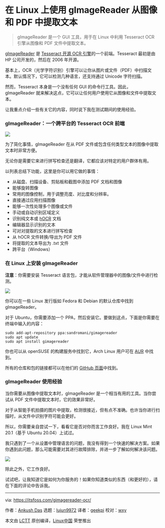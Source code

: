 [#]: subject: (Use gImageReader to Extract Text From Images and PDFs on Linux)
[#]: via: (https://itsfoss.com/gimagereader-ocr/)
[#]: author: (Ankush Das https://itsfoss.com/author/ankush/)
[#]: collector: (lujun9972)
[#]: translator: (geekpi)
[#]: reviewer: (wxy)
[#]: publisher: (wxy)
[#]: url: (https://linux.cn/article-13205-1.html)

在 Linux 上使用 gImageReader 从图像和 PDF 中提取文本
======

> gImageReader 是一个 GUI 工具，用于在 Linux 中利用 Tesseract OCR 引擎从图像和 PDF 文件中提取文本。

[gImageReader][1] 是 [Tesseract 开源 OCR 引擎][2]的一个前端。Tesseract 最初是由 HP 公司开发的，然后在 2006 年开源。

基本上，OCR（光学字符识别）引擎可以让你从图片或文件（PDF）中扫描文本。默认情况下，它可以检测几种语言，还支持通过 Unicode 字符扫描。

然而，Tesseract 本身是一个没有任何 GUI 的命令行工具。因此，gImageReader 就来解决这点，它可以让任何用户使用它从图像和文件中提取文本。

让我重点介绍一些有关它的内容，同时说下我在测试期间的使用经验。

### gImageReader：一个跨平台的 Tesseract OCR 前端

![][3]

为了简化事情，gImageReader 在从 PDF 文件或包含任何类型文本的图像中提取文本时非常方便。

无论你是需要它来进行拼写检查还是翻译，它都应该对特定的用户群体有用。

以列表总结下功能，这里是你可以用它做的事情：

  * 从磁盘、扫描设备、剪贴板和截图中添加 PDF 文档和图像
  * 能够旋转图像
  * 常用的图像控制，用于调整亮度、对比度和分辨率。
  * 直接通过应用扫描图像
  * 能够一次性处理多个图像或文件
  * 手动或自动识别区域定义
  * 识别纯文本或 [hOCR][4] 文档
  * 编辑器显示识别的文本
  * 可对对提取的文本进行拼写检查
  * 从 hOCR 文件转换/导出为 PDF 文件
  * 将提取的文本导出为 .txt 文件
  * 跨平台（Windows）

### 在 Linux 上安装 gImageReader

**注意**：你需要安装 Tesseract 语言包，才能从软件管理器中的图像/文件中进行检测。

![][5]

你可以在一些 Linux 发行版如 Fedora 和 Debian 的默认仓库中找到 gImageReader。

对于 Ubuntu，你需要添加一个 PPA，然后安装它。要做到这点，下面是你需要在终端中输入的内容：

```
sudo add-apt-repository ppa:sandromani/gimagereader
sudo apt update
sudo apt install gimagereader
```

你也可以从 openSUSE 的构建服务中找到它，Arch Linux 用户可在 [AUR][6] 中找到。

所有的仓库和包的链接都可以在他们的 [GitHub 页面][1]中找到。

### gImageReader 使用经验

当你需要从图像中提取文本时，gImageReader 是一个相当有用的工具。当你尝试从 PDF 文件中提取文本时，它的效果非常好。

对于从智能手机拍摄的图片中提取，检测很接近，但有点不准确。也许当你进行扫描时，从文件中识别字符可能会更好。

所以，你需要亲自尝试一下，看看它是否对你而言工作良好。我在 Linux Mint 20.1（基于 Ubuntu 20.04）上试过。

我只遇到了一个从设置中管理语言的问题，我没有得到一个快速的解决方案。如果你遇到此问题，那么可能需要对其进行故障排除，并进一步了解如何解决该问题。

![][7]

除此之外，它工作良好。

试试吧，让我知道它是如何为你服务的！如果你知道类似的东西（和更好的），请在下面的评论中告诉我。

--------------------------------------------------------------------------------

via: https://itsfoss.com/gimagereader-ocr/

作者：[Ankush Das][a]
选题：[lujun9972][b]
译者：[geekpi](https://github.com/geekpi)
校对：[wxy](https://github.com/wxy)

本文由 [LCTT](https://github.com/LCTT/TranslateProject) 原创编译，[Linux中国](https://linux.cn/) 荣誉推出

[a]: https://itsfoss.com/author/ankush/
[b]: https://github.com/lujun9972
[1]: https://github.com/manisandro/gImageReader
[2]: https://tesseract-ocr.github.io/
[3]: https://i0.wp.com/itsfoss.com/wp-content/uploads/2021/03/gImageReader.png?resize=800%2C456&ssl=1
[4]: https://en.wikipedia.org/wiki/HOCR
[5]: https://i0.wp.com/itsfoss.com/wp-content/uploads/2021/03/tesseract-language-pack.jpg?resize=800%2C620&ssl=1
[6]: https://itsfoss.com/aur-arch-linux/
[7]: https://i0.wp.com/itsfoss.com/wp-content/uploads/2021/03/gImageReader-1.jpg?resize=800%2C460&ssl=1
